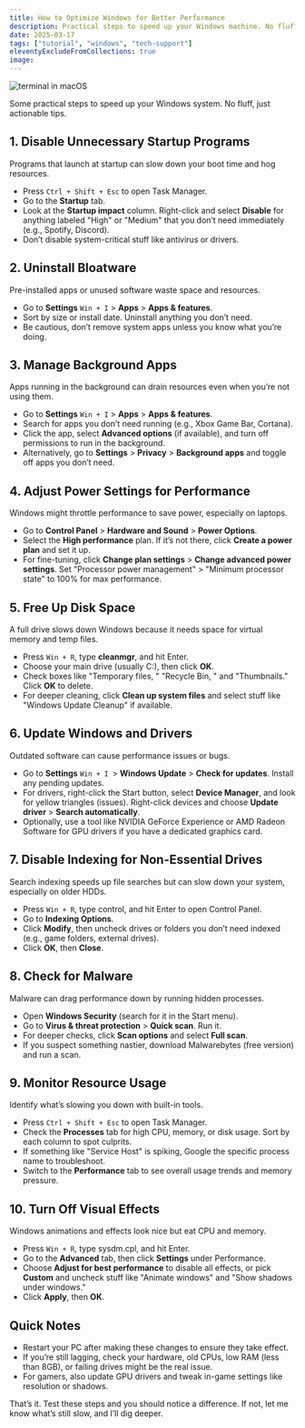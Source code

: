 ```yaml
---
title: How to Optimize Windows for Better Performance
description: Practical steps to speed up your Windows machine. No fluff, just actionable tips.
date: 2025-03-17
tags: ["tutorial", "windows", "tech-support"]
eleventyExcludeFromCollections: true 
image:
---
```


<img src="#" alt="terminal in macOS">

Some practical steps to speed up your Windows system. No fluff, just actionable tips.

## 1. Disable Unnecessary Startup Programs

Programs that launch at startup can slow down your boot time and hog resources.

- Press `Ctrl + Shift + Esc` to open Task Manager.
- Go to the **Startup** tab.
- Look at the **Startup impact** column. Right-click and select **Disable** for anything labeled "High" or "Medium" that you don’t need immediately (e.g., Spotify, Discord).
- Don’t disable system-critical stuff like antivirus or drivers.

## 2. Uninstall Bloatware

Pre-installed apps or unused software waste space and resources.

- Go to **Settings** `Win + I` > **Apps** > **Apps & features**.
- Sort by size or install date. Uninstall anything you don’t need.
- Be cautious, don’t remove system apps unless you know what you’re doing.

## 3. Manage Background Apps

Apps running in the background can drain resources even when you’re not using them.

- Go to **Settings** `Win + I` > **Apps** > **Apps & features**.
- Search for apps you don’t need running (e.g., Xbox Game Bar, Cortana).
- Click the app, select **Advanced options** (if available), and turn off permissions to run in the background.
- Alternatively, go to **Settings** > **Privacy** > **Background apps** and toggle off apps you don’t need.

## 4. Adjust Power Settings for Performance

Windows might throttle performance to save power, especially on laptops.

- Go to **Control Panel** > **Hardware and Sound** > **Power Options**.
- Select the **High performance** plan. If it’s not there, click **Create a power plan** and set it up.
- For fine-tuning, click **Change plan settings** > **Change advanced power settings**. Set "Processor power management" > "Minimum processor state" to 100% for max performance.

## 5. Free Up Disk Space

A full drive slows down Windows because it needs space for virtual memory and temp files.

- Press ``Win + R``, type **cleanmgr**, and hit Enter.
- Choose your main drive (usually C:), then click **OK**.
- Check boxes like "Temporary files, " "Recycle Bin, " and "Thumbnails." Click **OK** to delete.
- For deeper cleaning, click **Clean up system files** and select stuff like "Windows Update Cleanup" if available.

## 6. Update Windows and Drivers

Outdated software can cause performance issues or bugs.

- Go to **Settings** `Win + I `> **Windows Update** > **Check for updates**. Install any pending updates.
- For drivers, right-click the Start button, select **Device Manager**, and look for yellow triangles (issues). Right-click devices and choose **Update driver** > **Search automatically**.
- Optionally, use a tool like NVIDIA GeForce Experience or AMD Radeon Software for GPU drivers if you have a dedicated graphics card.

## 7. Disable Indexing for Non-Essential Drives

Search indexing speeds up file searches but can slow down your system, especially on older HDDs.

- Press `Win + R`, type control, and hit Enter to open Control Panel.
- Go to **Indexing Options**.
- Click **Modify**, then uncheck drives or folders you don’t need indexed (e.g., game folders, external drives).
- Click **OK**, then **Close**.

## 8. Check for Malware

Malware can drag performance down by running hidden processes.

- Open **Windows Security** (search for it in the Start menu).
- Go to **Virus & threat protection** > **Quick scan**. Run it.
- For deeper checks, click **Scan options** and select **Full scan**.
- If you suspect something nastier, download Malwarebytes (free version) and run a scan.

## 9. Monitor Resource Usage

Identify what’s slowing you down with built-in tools.

- Press `Ctrl + Shift + Esc` to open Task Manager.
- Check the **Processes** tab for high CPU, memory, or disk usage. Sort by each column to spot culprits.
- If something like "Service Host" is spiking, Google the specific process name to troubleshoot.
- Switch to the **Performance** tab to see overall usage trends and memory pressure.

## 10. Turn Off Visual Effects

Windows animations and effects look nice but eat CPU and memory.

- Press `Win + R`, type sysdm.cpl, and hit Enter.
- Go to the **Advanced** tab, then click **Settings** under Performance.
- Choose **Adjust for best performance** to disable all effects, or pick **Custom** and uncheck stuff like "Animate windows" and "Show shadows under windows."
- Click **Apply**, then **OK**.

## Quick Notes

- Restart your PC after making these changes to ensure they take effect.
- If you’re still lagging, check your hardware, old CPUs, low RAM (less than 8GB), or failing drives might be the real issue.
- For gamers, also update GPU drivers and tweak in-game settings like resolution or shadows.

That’s it. Test these steps and you should notice a difference. If not, let me know what’s still slow, and I’ll dig deeper.
